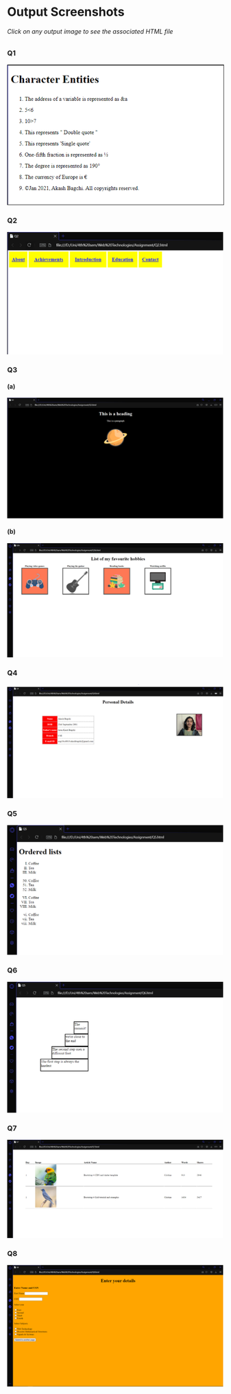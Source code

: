 # Output Screenshots
###### Click on any output image to see the associated HTML file

### Q1

<a href="https://github.com/akashbagchi/WebTechnologies/blob/main/Q1.html"><img src="https://raw.githubusercontent.com/akashbagchi/WebTechnologies/main/Screenshots/image_2021-02-12_222025.png" border="1px solid black"></a>

### Q2

<a href="https://github.com/akashbagchi/WebTechnologies/blob/main/Q2.html"><img src="https://raw.githubusercontent.com/akashbagchi/WebTechnologies/main/Screenshots/image_2021-02-12_225323.png"></a>

### Q3

#### (a)

<a href="https://github.com/akashbagchi/WebTechnologies/blob/main/Q3a.html"><img src="https://raw.githubusercontent.com/akashbagchi/WebTechnologies/main/Screenshots/image_2021-02-12_230605.png"></a>

#### (b)

<a href="https://github.com/akashbagchi/WebTechnologies/blob/main/Q3b.html"><img src="https://raw.githubusercontent.com/akashbagchi/WebTechnologies/main/Screenshots/image_2021-02-12_233810.png"></a>

### Q4

<a href="https://github.com/akashbagchi/WebTechnologies/blob/main/Q4.html"><img src="https://raw.githubusercontent.com/akashbagchi/WebTechnologies/main/Screenshots/image_2021-02-13_145904.png"></a>

### Q5

<a href="https://github.com/akashbagchi/WebTechnologies/blob/main/Q5.html"><img src="https://raw.githubusercontent.com/akashbagchi/WebTechnologies/main/Screenshots/q5.PNG"></a>

### Q6

<a href="https://github.com/akashbagchi/WebTechnologies/blob/main/Q6.html"><img src="https://raw.githubusercontent.com/akashbagchi/WebTechnologies/main/Screenshots/image_2021-02-13_101801.png"></a>

### Q7

<a href="https://github.com/akashbagchi/WebTechnologies/blob/main/Q7.html"><img src="https://raw.githubusercontent.com/akashbagchi/WebTechnologies/main/Screenshots/image_2021-02-13_103438.png"></a>

### Q8

<a href="https://github.com/akashbagchi/WebTechnologies/blob/main/Q8.html"><img src="https://raw.githubusercontent.com/akashbagchi/WebTechnologies/main/Screenshots/image_2021-02-13_111410.png"></a>
